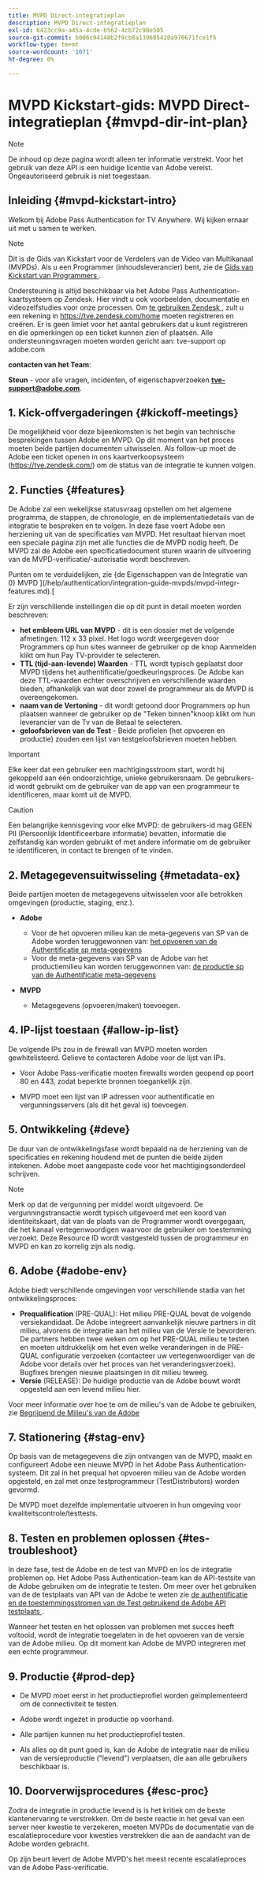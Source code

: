 ```yaml
---
title: MVPD Direct-integratieplan
description: MVPD Direct-integratieplan
exl-id: 6423cc9a-a45a-4cde-b562-4cb72c98e505
source-git-commit: b0d6c94148b2f9cb8a139685420a970671fce1f5
workflow-type: tm+mt
source-wordcount: '1071'
ht-degree: 0%

---
```


# MVPD Kickstart-gids: MVPD Direct-integratieplan {#mvpd-dir-int-plan}

>[!NOTE]
>
>De inhoud op deze pagina wordt alleen ter informatie verstrekt. Voor het gebruik van deze API is een huidige licentie van Adobe vereist. Ongeautoriseerd gebruik is niet toegestaan.

## Inleiding {#mvpd-kickstart-intro}

Welkom bij Adobe Pass Authentication for TV Anywhere.  Wij kijken ernaar uit met u samen te werken.

>[!NOTE]
>
>Dit is de Gids van Kickstart voor de Verdelers van de Video van Multikanaal (MVPDs). Als u een Programmer (inhoudsleverancier) bent, zie de [ Gids van Kickstart van Programmers ](/help/authentication/kickstart/programmer-kickstart-guide.md).

Ondersteuning is altijd beschikbaar via het Adobe Pass Authentication-kaartsysteem op Zendesk. Hier vindt u ook voorbeelden, documentatie en videozelfstudies voor onze processen. Om [ te gebruiken Zendesk ](https://adobeprimetime.zendesk.com/), zult u een rekening in https://tve.zendesk.com/home moeten registreren en creëren. Er is geen limiet voor het aantal gebruikers dat u kunt registreren en die opmerkingen op een ticket kunnen zien of plaatsen. Alle ondersteuningsvragen moeten worden gericht aan: tve-support op adobe.com

**contacten van het Team**:

**Steun** - voor alle vragen, incidenten, of eigenschapverzoeken **tve-support@adobe.com**.

## 1. Kick-offvergaderingen {#kickoff-meetings}

De mogelijkheid voor deze bijeenkomsten is het begin van technische besprekingen tussen Adobe en MVPD. Op dit moment van het proces moeten beide partijen documenten uitwisselen. Als follow-up moet de Adobe een ticket openen in ons kaartverkoopsysteem (https://tve.zendesk.com/) om de status van de integratie te kunnen volgen.

## 2. Functies {#features}

De Adobe zal een wekelijkse statusvraag opstellen om het algemene programma, de stappen, de chronologie, en de implementatiedetails van de integratie te bespreken en te volgen. In deze fase voert Adobe een herziening uit van de specificaties van MVPD. Het resultaat hiervan moet een speciale pagina zijn met alle functies die de MVPD nodig heeft. De MVPD zal de Adobe een specificatiedocument sturen waarin de uitvoering van de MVPD-verificatie/-autorisatie wordt beschreven.

Punten om te verduidelijken, zie {de Eigenschappen van de Integratie van 0} MVPD ](/help/authentication/integration-guide-mvpds/mvpd-integr-features.md).[

Er zijn verschillende instellingen die op dit punt in detail moeten worden beschreven:

* **het embleem URL van MVPD** - dit is een dossier met de volgende afmetingen: 112 x 33 pixel. Het logo wordt weergegeven door Programmers op hun sites wanneer de gebruiker op de knop Aanmelden klikt om hun Pay TV-provider te selecteren.
* **TTL (tijd-aan-levende) Waarden** - TTL wordt typisch geplaatst door MVPD tijdens het authentificatie/goedkeuringsproces. De Adobe kan deze TTL-waarden echter overschrijven en verschillende waarden bieden, afhankelijk van wat door zowel de programmeur als de MVPD is overeengekomen.
* **naam van de Vertoning** - dit wordt getoond door Programmers op hun plaatsen wanneer de gebruiker op de &quot;Teken binnen&quot;knoop klikt om hun leverancier van de Tv van de Betaal te selecteren.
* **geloofsbrieven van de Test** - Beide profielen (het opvoeren en productie) zouden een lijst van testgeloofsbrieven moeten hebben.

>[!IMPORTANT]
>
>Elke keer dat een gebruiker een machtigingsstroom start, wordt hij gekoppeld aan één ondoorzichtige, unieke gebruikersnaam.  De gebruikers-id wordt gebruikt om de gebruiker van de app van een programmeur te identificeren, maar komt uit de MVPD.

>[!CAUTION]
>
>Een belangrijke kennisgeving voor elke MVPD: de gebruikers-id mag GEEN PII (Persoonlijk Identificeerbare informatie) bevatten, informatie die zelfstandig kan worden gebruikt of met andere informatie om de gebruiker te identificeren, in contact te brengen of te vinden.

## 2. Metagegevensuitwisseling {#metadata-ex}

Beide partijen moeten de metagegevens uitwisselen voor alle betrokken omgevingen (productie, staging, enz.).

* **Adobe**
   * Voor de het opvoeren milieu kan de meta-gegevens van SP van de Adobe worden teruggewonnen van: [ het opvoeren van de Authentificatie sp meta-gegevens ](https://sp.auth-staging.adobe.com/sp/metadata)
   * Voor de meta-gegevens van SP van de Adobe van het productiemilieu kan worden teruggewonnen van: [ de productie sp van de Authentificatie meta-gegevens ](https://sp.auth.adobe.com/sp/metadata)

* **MVPD**
   * Metagegevens (opvoeren/maken) toevoegen.

## 4. IP-lijst toestaan {#allow-ip-list}

De volgende IPs zou in de firewall van MVPD moeten worden gewhitelisteerd. Gelieve te contacteren Adobe voor de lijst van IPs.

* Voor Adobe Pass-verificatie moeten firewalls worden geopend op poort 80 en 443, zodat beperkte bronnen toegankelijk zijn.

* MVPD moet een lijst van IP adressen voor authentificatie en vergunningsservers (als dit het geval is) toevoegen.

## 5. Ontwikkeling {#deve}

De duur van de ontwikkelingsfase wordt bepaald na de herziening van de specificaties en rekening houdend met de punten die beide zijden intekenen. Adobe moet aangepaste code voor het machtigingsonderdeel schrijven.

>[!NOTE]
>
>Merk op dat de vergunning per middel wordt uitgevoerd. De vergunningstransactie wordt typisch uitgevoerd met een koord van identiteitskaart, dat van de plaats van de Programmer wordt overgegaan, die het kanaal vertegenwoordigen waarvoor de gebruiker om toestemming verzoekt. Deze Resource ID wordt vastgesteld tussen de programmeur en MVPD en kan zo korrelig zijn als nodig.

## 6. Adobe {#adobe-env}

Adobe biedt verschillende omgevingen voor verschillende stadia van het ontwikkelingsproces:

* **Prequalification** (PRE-QUAL): Het milieu PRE-QUAL bevat de volgende versiekandidaat. De Adobe integreert aanvankelijk nieuwe partners in dit milieu, alvorens de integratie aan het milieu van de Versie te bevorderen. De partners hebben twee weken om op het PRE-QUAL milieu te testen en moeten uitdrukkelijk om het even welke veranderingen in de PRE-QUAL configuratie verzoeken (contacteer uw vertegenwoordiger van de Adobe voor details over het proces van het veranderingsverzoek). Bugfixes brengen nieuwe plaatsingen in dit milieu teweeg.
* **Versie** (RELEASE): De huidige productie van de Adobe bouwt wordt opgesteld aan een levend milieu hier.

Voor meer informatie over hoe te om de milieu&#39;s van de Adobe te gebruiken, zie [ Begrijpend de Milieu&#39;s van de Adobe ](/help/authentication/notes-technical/environments/understanding-the-adobe-environments.md)

## 7. Stationering {#stag-env}

Op basis van de metagegevens die zijn ontvangen van de MVPD, maakt en configureert Adobe een nieuwe MVPD in het Adobe Pass Authentication-systeem. Dit zal in het prequal het opvoeren milieu van de Adobe worden opgesteld, en zal met onze testprogrammeur (TestDistributors) worden gevormd.

De MVPD moet dezelfde implementatie uitvoeren in hun omgeving voor kwaliteitscontrole/testtests.

## 8. Testen en problemen oplossen {#tes-troubleshoot}

In deze fase, test de Adobe en de test van MVPD en los de integratie problemen op. Het Adobe Pass Authentication-team kan de API-testsite van de Adobe gebruiken om de integratie te testen. Om meer over het gebruiken van de de testplaats van API van de Adobe te weten zie [ de authentificatie en de toestemmingsstromen van de Test gebruikend de Adobe API testplaats ](/help/authentication/integration-guide-programmers/legacy/notes-technical/test-authn-authz-flows-using-adobes-api-test-site.md).

Wanneer het testen en het oplossen van problemen met succes heeft voltooid, wordt de integratie toegelaten in de het opvoeren van de versie van de Adobe milieu. Op dit moment kan Adobe de MVPD integreren met een echte programmeur.

## 9. Productie {#prod-dep}

* De MVPD moet eerst in het productieprofiel worden geïmplementeerd om de connectiviteit te testen.

* Adobe wordt ingezet in productie op voorhand.

* Alle partijen kunnen nu het productieprofiel testen.

* Als alles op dit punt goed is, kan de Adobe de integratie naar de milieu van de versieproductie (&quot;levend&quot;) verplaatsen, die aan alle gebruikers beschikbaar is.

## 10. Doorverwijsprocedures {#esc-proc}

Zodra de integratie in productie levend is is het kritiek om de beste klantenervaring te verstrekken. Om de beste reactie in het geval van een server neer kwestie te verzekeren, moeten MVPDs de documentatie van de escalatieprocedure voor kwesties verstrekken die aan de aandacht van de Adobe worden gebracht.

Op zijn beurt levert de Adobe MVPD&#39;s het meest recente escalatieproces van de Adobe Pass-verificatie.


<!--- [!RELATEDINFORMATION]
>
>* [Programmer Kickstart Guide](/help/authentication/programmer-kickstart-guide.md)
>* [MVPD Integration Guide](/help/authentication/mvpd-integr-features.md)
-->

